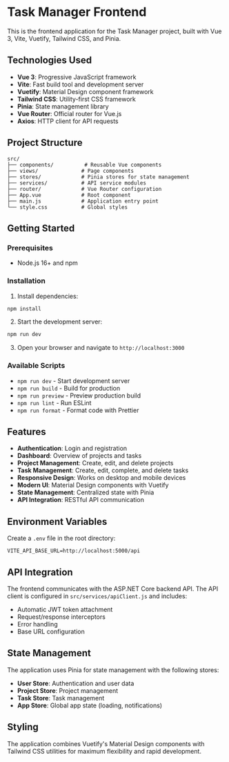 # Task Manager Frontend

This is the frontend application for the Task Manager project, built with Vue 3, Vite, Vuetify, Tailwind CSS, and Pinia.

## Technologies Used

- **Vue 3**: Progressive JavaScript framework
- **Vite**: Fast build tool and development server
- **Vuetify**: Material Design component framework
- **Tailwind CSS**: Utility-first CSS framework
- **Pinia**: State management library
- **Vue Router**: Official router for Vue.js
- **Axios**: HTTP client for API requests

## Project Structure

```
src/
├── components/          # Reusable Vue components
├── views/              # Page components
├── stores/             # Pinia stores for state management
├── services/           # API service modules
├── router/             # Vue Router configuration
├── App.vue             # Root component
├── main.js             # Application entry point
└── style.css           # Global styles
```

## Getting Started

### Prerequisites

- Node.js 16+ and npm

### Installation

1. Install dependencies:
```bash
npm install
```

2. Start the development server:
```bash
npm run dev
```

3. Open your browser and navigate to `http://localhost:3000`

### Available Scripts

- `npm run dev` - Start development server
- `npm run build` - Build for production
- `npm run preview` - Preview production build
- `npm run lint` - Run ESLint
- `npm run format` - Format code with Prettier

## Features

- **Authentication**: Login and registration
- **Dashboard**: Overview of projects and tasks
- **Project Management**: Create, edit, and delete projects
- **Task Management**: Create, edit, complete, and delete tasks
- **Responsive Design**: Works on desktop and mobile devices
- **Modern UI**: Material Design components with Vuetify
- **State Management**: Centralized state with Pinia
- **API Integration**: RESTful API communication

## Environment Variables

Create a `.env` file in the root directory:

```env
VITE_API_BASE_URL=http://localhost:5000/api
```

## API Integration

The frontend communicates with the ASP.NET Core backend API. The API client is configured in `src/services/apiClient.js` and includes:

- Automatic JWT token attachment
- Request/response interceptors
- Error handling
- Base URL configuration

## State Management

The application uses Pinia for state management with the following stores:

- **User Store**: Authentication and user data
- **Project Store**: Project management
- **Task Store**: Task management  
- **App Store**: Global app state (loading, notifications)

## Styling

The application combines Vuetify's Material Design components with Tailwind CSS utilities for maximum flexibility and rapid development.
